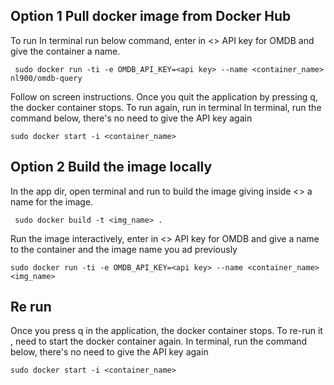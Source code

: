 ## Option 1 Pull docker image from Docker Hub </br>
To run
In terminal run below command, enter in <> API key for OMDB and give the container a name.
```shell
 sudo docker run -ti -e OMDB_API_KEY=<api key> --name <container_name> nl900/omdb-query
 ```
Follow on screen instructions.
Once you quit the application by pressing q, the docker container stops. To run again, run in terminal
In terminal, run the command below, there's no need to give the API key again
```shell
sudo docker start -i <container_name>
```

## Option 2 Build the image locally</br>
In the app dir, open terminal and run to build the image giving inside <> a name for the image.
```shell
 sudo docker build -t <img_name> . 
 ```

Run the image interactively, enter in <> API key for OMDB and give a name to the container and the image name you ad previously
```shell
sudo docker run -ti -e OMDB_API_KEY=<api key> --name <container_name> <img_name>
```
## Re run</br>
Once you press q in the application, the docker container stops.
To re-run it , need to start the docker container again.
In terminal, run the command below, there's no need to give the API key again
```shell
sudo docker start -i <container_name>
```

